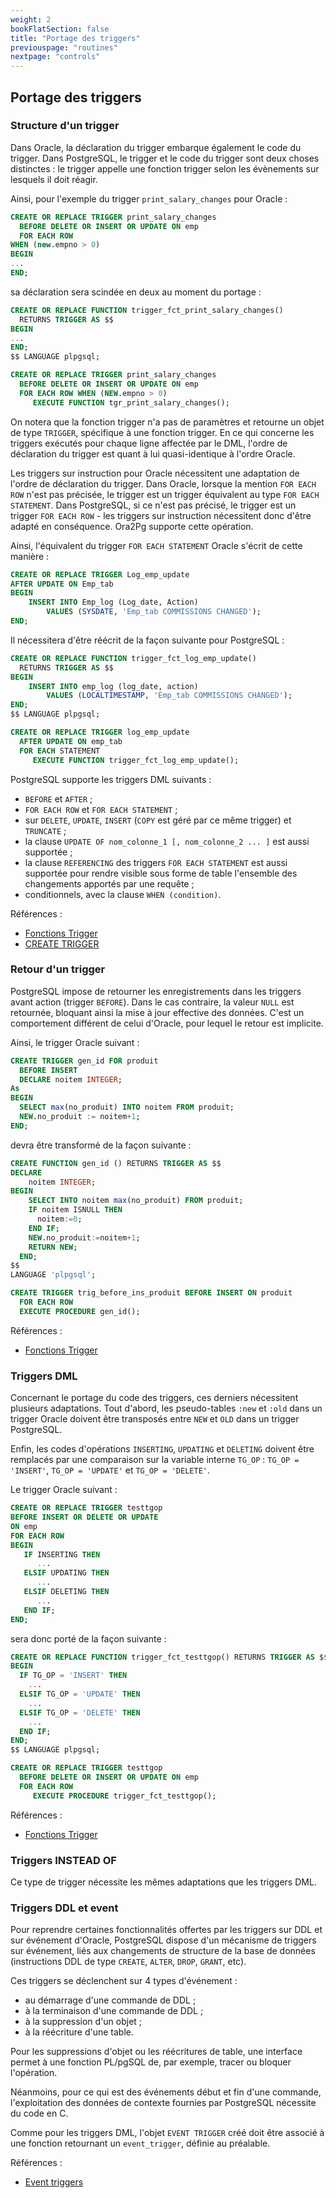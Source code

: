 ```yaml
---
weight: 2
bookFlatSection: false
title: "Portage des triggers"
previouspage: "routines"
nextpage: "controls"
---
```


## Portage des triggers

### Structure d'un trigger

Dans Oracle, la déclaration du trigger embarque également le code du trigger. 
Dans PostgreSQL, le trigger et le code du trigger sont deux choses distinctes :
le trigger appelle une fonction trigger selon les évènements sur lesquels il 
doit réagir.

Ainsi, pour l'exemple du trigger `print_salary_changes` pour Oracle :

```sql
CREATE OR REPLACE TRIGGER print_salary_changes
  BEFORE DELETE OR INSERT OR UPDATE ON emp
  FOR EACH ROW
WHEN (new.empno > 0)
BEGIN
...
END;
```

sa déclaration sera scindée en deux au moment du portage :

```sql
CREATE OR REPLACE FUNCTION trigger_fct_print_salary_changes() 
  RETURNS TRIGGER AS $$
BEGIN
...
END;
$$ LANGUAGE plpgsql;

CREATE OR REPLACE TRIGGER print_salary_changes
  BEFORE DELETE OR INSERT OR UPDATE ON emp
  FOR EACH ROW WHEN (NEW.empno > 0)
     EXECUTE FUNCTION tgr_print_salary_changes();
```

On notera que la fonction trigger n'a pas de paramètres et retourne un objet de 
type `TRIGGER`, spécifique à une fonction trigger. En ce qui concerne les 
triggers exécutés pour chaque ligne affectée par le DML, l'ordre de déclaration 
du trigger est quant à lui quasi-identique à l'ordre Oracle.

Les triggers sur instruction pour Oracle nécessitent une adaptation de l'ordre de 
déclaration du trigger. Dans Oracle, lorsque la mention `FOR EACH ROW` n'est pas 
précisée, le trigger est un trigger équivalent au type `FOR EACH STATEMENT`. 
Dans PostgreSQL, si ce n'est pas précisé, le trigger est un trigger `FOR EACH ROW` 
- les triggers sur instruction nécessitent donc d'être adapté en conséquence. 
Ora2Pg supporte cette opération.

Ainsi, l'équivalent du trigger `FOR EACH STATEMENT` Oracle s'écrit de cette 
manière :

```sql
CREATE OR REPLACE TRIGGER Log_emp_update
AFTER UPDATE ON Emp_tab
BEGIN
    INSERT INTO Emp_log (Log_date, Action)
        VALUES (SYSDATE, 'Emp_tab COMMISSIONS CHANGED');
END;
```

Il nécessitera d'être réécrit de la façon suivante pour PostgreSQL :

```sql
CREATE OR REPLACE FUNCTION trigger_fct_log_emp_update() 
  RETURNS TRIGGER AS $$
BEGIN
    INSERT INTO emp_log (log_date, action)
        VALUES (LOCALTIMESTAMP, 'Emp_tab COMMISSIONS CHANGED');
END;
$$ LANGUAGE plpgsql;

CREATE OR REPLACE TRIGGER log_emp_update
  AFTER UPDATE ON emp_tab
  FOR EACH STATEMENT
     EXECUTE FUNCTION trigger_fct_log_emp_update();
```

PostgreSQL supporte les triggers DML suivants :

* `BEFORE` et `AFTER` ;
* `FOR EACH ROW` et `FOR EACH STATEMENT` ;
* sur `DELETE`, `UPDATE`, `INSERT` (`COPY` est géré par ce même trigger) et 
`TRUNCATE` ;
* la clause `UPDATE OF nom_colonne_1 [, nom_colonne_2 ... ]` est aussi supportée ;
* la clause `REFERENCING` des triggers `FOR EACH STATEMENT` est aussi supportée 
pour rendre visible sous forme de table l'ensemble des changements apportés par 
une requête ;
* conditionnels, avec la clause `WHEN (condition)`.

Références :

* [Fonctions Trigger](https://docs.postgresql.fr/current/plpgsql-trigger.html)
* [CREATE TRIGGER](https://docs.postgresql.fr/current/sql-createtrigger.html)

### Retour d'un trigger

PostgreSQL impose de retourner les enregistrements dans les triggers avant action 
(trigger `BEFORE`). Dans le cas contraire, la valeur `NULL` est retournée, 
bloquant ainsi la mise à jour effective des données. C'est un comportement 
différent de celui d'Oracle, pour lequel le retour est implicite.

Ainsi, le trigger Oracle suivant :

```sql
CREATE TRIGGER gen_id FOR produit
  BEFORE INSERT
  DECLARE noitem INTEGER;
As
BEGIN
  SELECT max(no_produit) INTO noitem FROM produit;
  NEW.no_produit := noitem+1;
END;
```

devra être transformé de la façon suivante :

```sql
CREATE FUNCTION gen_id () RETURNS TRIGGER AS $$
DECLARE
    noitem INTEGER;
BEGIN 
    SELECT INTO noitem max(no_produit) FROM produit;
    IF noitem ISNULL THEN
      noitem:=0;
    END IF;
    NEW.no_produit:=noitem+1;
    RETURN NEW;
  END;
$$
LANGUAGE 'plpgsql';

CREATE TRIGGER trig_before_ins_produit BEFORE INSERT ON produit 
  FOR EACH ROW 
  EXECUTE PROCEDURE gen_id();
```

Références :

* [Fonctions Trigger](https://docs.postgresql.fr/current/plpgsql-trigger.html)

### Triggers DML

Concernant le portage du code des triggers, ces derniers nécessitent plusieurs 
adaptations. Tout d'abord, les pseudo-tables `:new` et `:old` dans un trigger
Oracle doivent être transposés entre `NEW` et `OLD` dans un trigger PostgreSQL.

Enfin, les codes d'opérations `INSERTING`, `UPDATING` et `DELETING` doivent 
être remplacés par une comparaison sur la variable interne `TG_OP` :
`TG_OP = 'INSERT'`, `TG_OP = 'UPDATE'` et `TG_OP = 'DELETE'`.

Le trigger Oracle suivant :

```sql
CREATE OR REPLACE TRIGGER testtgop
BEFORE INSERT OR DELETE OR UPDATE
ON emp
FOR EACH ROW
BEGIN
   IF INSERTING THEN
      ...
   ELSIF UPDATING THEN
      ...
   ELSIF DELETING THEN
      ...
   END IF;
END;
```

sera donc porté de la façon suivante :

```sql
CREATE OR REPLACE FUNCTION trigger_fct_testtgop() RETURNS TRIGGER AS $$
BEGIN
  IF TG_OP = 'INSERT' THEN
    ...
  ELSIF TG_OP = 'UPDATE' THEN
    ...
  ELSIF TG_OP = 'DELETE' THEN
    ...
  END IF;
END;
$$ LANGUAGE plpgsql;

CREATE OR REPLACE TRIGGER testtgop
  BEFORE DELETE OR INSERT OR UPDATE ON emp
  FOR EACH ROW
     EXECUTE PROCEDURE trigger_fct_testtgop();
```

Références :

* [Fonctions Trigger](https://docs.postgresql.fr/current/plpgsql-trigger.html)

### Triggers INSTEAD OF

Ce type de trigger nécessite les mêmes adaptations que les triggers DML.

### Triggers DDL et event

Pour reprendre certaines fonctionnalités offertes par les triggers sur DDL et 
sur événement d'Oracle, PostgreSQL dispose d'un mécanisme de triggers sur 
événement, liés aux changements de structure de la base de données 
(instructions DDL de type `CREATE`, `ALTER`, `DROP`, `GRANT`, etc).

Ces triggers se déclenchent sur 4 types d'événement :
* au démarrage d'une commande de DDL ;
* à la terminaison d'une commande de DDL ;
* à la suppression d'un objet ;
* à la réécriture d'une table.

Pour les suppressions d'objet ou les réécritures de table, une interface permet 
à une fonction PL/pgSQL de, par exemple, tracer ou bloquer l'opération.

Néanmoins, pour ce qui est des événements début et fin d'une commande, 
l'exploitation des données de contexte fournies par PostgreSQL nécessite du 
code en C.

Comme pour les triggers DML, l'objet `EVENT TRIGGER` créé doit être associé à 
une fonction retournant un `event_trigger`, définie au préalable.

Références :

* [Event triggers](https://docs.postgresql.fr/current/event-triggers.html)
